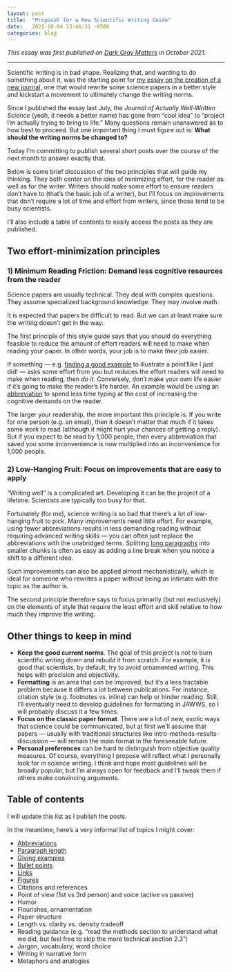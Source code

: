 ```yaml
---
layout: post
title:  "Proposal for a New Scientific Writing Guide"
date:   2021-10-04 13:46:31 -0500
categories: blog
---
```


_This essay was first published on [Dark Gray Matters](https://etiennefd.com/dgm/proposal-for-a-new-scientific-writing-guide/) in October 2021._

---

Scientific writing is in bad shape. Realizing that, and wanting to do something about it, was the starting point for [my essay on the creation of a new journal,](https://etiennefd.com/dgm/the-journal-of-actually-well-written-science/) one that would rewrite some science papers in a better style and kickstart a movement to ultimately change the writing norms.

Since I published the essay last July, the _Journal of Actually Well-Written Science_ (yeah, it needs a better name) has gone from “cool idea” to “project I’m actually trying to bring to life.” Many questions remain unanswered as to how best to proceed. But one important thing I must figure out is: **What should the writing norms be changed to?**

Today I’m committing to publish several short posts over the course of the next month to answer exactly that.

Below is some brief discussion of the two principles that will guide my thinking. They both center on the idea of minimizing effort, for the reader as well as for the writer. Writers should make some effort to ensure readers don’t have to (that’s the basic job of a writer), but I’ll focus on improvements that don’t require a lot of time and effort from writers, since those tend to be busy scientists.

I’ll also include a table of contents to easily access the posts as they are published.

## Two effort-minimization principles

### 1) Minimum Reading Friction: Demand less cognitive resources from the reader

Science papers are usually technical. They deal with complex questions. They assume specialized background knowledge. They may involve math.

It is expected that papers be difficult to read. But we can at least make sure the writing doesn’t get in the way.

The first principle of this style guide says that you should do everything feasible to reduce the amount of effort readers will need to make when reading your paper. In other words, your job is to make _their_ job easier.

If something — e.g. [finding a good example](https://etiennefd.com/dgm/science-style-guide-giving-examples/) to illustrate a point1like I just did! — asks some effort from you but reduces the effort readers will need to make when reading, then _do it_. Conversely, don’t make your own life easier if it’s going to make the reader’s life harder. An example would be using an [abbreviation](https://etiennefd.com/dgm/science-style-guide-abbreviations/) to spend less time typing at the cost of increasing the cognitive demands on the reader.

The larger your readership, the more important this principle is. If you write for one person (e.g. an email), then it doesn’t matter that much if it takes some work to read (although it might hurt your chances of getting a reply). But if you expect to be read by 1,000 people, then every abbreviation that saved you some inconvenience is now multiplied into an inconvenience for 1,000 people.

### 2) Low-Hanging Fruit: Focus on improvements that are easy to apply

“Writing well” is a complicated art. Developing it can be the project of a lifetime. Scientists are typically too busy for that.

Fortunately (for me), science writing is so bad that there’s a lot of low-hanging fruit to pick. Many improvements need little effort. For example, using fewer abbreviations results in less demanding reading without requiring advanced writing skills — you can often just replace the abbreviations with the unabridged terms. Splitting [long paragraphs](https://etiennefd.com/dgm/science-style-guide-paragraph-length/) into smaller chunks is often as easy as adding a line break when you notice a shift to a different idea.

Such improvements can also be applied almost mechanistically, which is ideal for someone who rewrites a paper without being as intimate with the topic as the author is.

The second principle therefore says to focus primarily (but not exclusively) on the elements of style that require the least effort and skill relative to how much they improve the writing.

## Other things to keep in mind

-   **Keep the good current norms**. The goal of this project is not to burn scientific writing down and rebuild it from scratch. For example, it _is_ good that scientists, by default, try to avoid ornamented writing. This helps with precision and objectivity.
-   **Formatting** is an area that can be improved, but it’s a less tractable problem because it differs a lot between publications. For instance, citation style (e.g. footnotes vs. inline) can help or hinder reading. Still, I’ll eventually need to develop guidelines for formatting in JAWWS, so I will probably discuss it a few times.
-   **Focus on the classic paper format**. There are a lot of new, exotic ways that science could be communicated, but at first we’ll assume that papers — usually with traditional structures like intro-methods-results-discussion — will remain the main format in the foreseeable future.
-   **Personal preferences** can be hard to distinguish from objective quality measures. Of course, everything I propose will reflect what I personally look for in science writing. I think and hope most guidelines will be broadly popular, but I’m always open for feedback and I’ll tweak them if others make convincing arguments.

## Table of contents

I will update this list as I publish the posts.

In the meantime, here’s a very informal list of topics I might cover:

-   [Abbreviations](https://jawws.org/blog/2021/10/05/abbreviations.html)
-   [Paragraph length](https://jawws.org/blog/2021/10/08/paragraph-length.html)
-   [Giving examples](https://jawws.org/blog/2021/10/12/examples.html)
-   [Bullet points](https://jawws.org/blog/2021/10/26/bullet-points.html)
-   [Links](https://jawws.org/blog/2021/11/08/links-guidelines.html)
-   [Figures](https://jawws.org/blog/2022/01/16/figures.html)
-   Citations and references
-   Point of view (1st vs 3rd person) and voice (active vs passive)
-   Humor
-   Flourishes, ornamentation
-   Paper structure
-   Length vs. clarity vs. density tradeoff
-   Reading guidance (e.g. “read the methods section to understand what we did, but feel free to skip the more technical section 2.3”)
-   Jargon, vocabulary, word choice
-   Writing in narrative form
-   Metaphors and analogies
